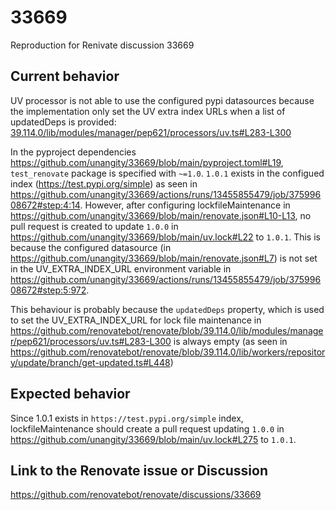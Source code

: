 # 33669

Reproduction for Renivate discussion 33669

## Current behavior

UV processor is not able to use the configured pypi datasources because the implementation only set the UV extra index URLs when a list of updatedDeps is provided:
[39.114.0/lib/modules/manager/pep621/processors/uv.ts#L283-L300]() 


In the pyproject dependencies <https://github.com/unangity/33669/blob/main/pyproject.toml#L19>, `test_renovate` package is specified with `~=1.0`. `1.0.1` exists in the configued index (https://test.pypi.org/simple) as seen in <https://github.com/unangity/33669/actions/runs/13455855479/job/37599608672#step:4:14>. However, after configuring lockfileMaintenance in <https://github.com/unangity/33669/blob/main/renovate.json#L10-L13>, no pull request is created to update `1.0.0` in <https://github.com/unangity/33669/blob/main/uv.lock#L22> to `1.0.1`. This is because the configured datasource (in <https://github.com/unangity/33669/blob/main/renovate.json#L7>) is not set in the UV_EXTRA_INDEX_URL environment variable in <https://github.com/unangity/33669/actions/runs/13455855479/job/37599608672#step:5:972>.

This behaviour is probably because the `updatedDeps` property, which is used to set the UV_EXTRA_INDEX_URL for lock file maintenance in <https://github.com/renovatebot/renovate/blob/39.114.0/lib/modules/manager/pep621/processors/uv.ts#L283-L300> is always empty (as seen in <https://github.com/renovatebot/renovate/blob/39.114.0/lib/workers/repository/update/branch/get-updated.ts#L448>)

## Expected behavior

Since 1.0.1 exists in `https://test.pypi.org/simple` index, lockfileMaintenance should create a pull request updating `1.0.0` in <https://github.com/unangity/33669/blob/main/uv.lock#L275> to `1.0.1`.

## Link to the Renovate issue or Discussion

https://github.com/renovatebot/renovate/discussions/33669
